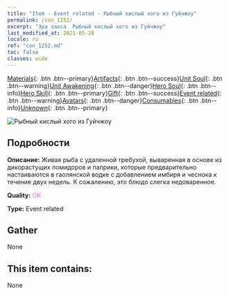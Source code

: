 ```yaml
---
title: "Item - Event related - Рыбный кислый хого из Гуйчжоу"
permalink: /con_1252/
excerpt: "Эра хаоса  Рыбный кислый хого из Гуйчжоу"
last_modified_at: 2021-05-28
locale: ru
ref: "con_1252.md"
toc: false
classes: wide
---
```

 [Materials](/ItemsRU/){: .btn .btn--primary}[Artifacts](/ItemsRU/Artifacts/){: .btn .btn--success}[Unit Soul](/ItemsRU/UnitSoul/){: .btn .btn--warning}[Unit Awakening](/ItemsRU/UnitAwakening/){: .btn .btn--danger}[Hero Soul](/ItemsRU/HeroSoul/){: .btn .btn--info}[Hero Skill](/ItemsRU/HeroSkill/){: .btn .btn--primary}[Gift](/ItemsRU/Gift/){: .btn .btn--success}[Event related](/ItemsRU/Events/){: .btn .btn--warning}[Avatars](/ItemsRU/Avatars/){: .btn .btn--danger}[Consumables](/ItemsRU/Consumables/){: .btn .btn--info}[Unknown](/ItemsRU/Unknown/){: .btn .btn--primary}

 ![Рыбный кислый хого из Гуйчжоу](/images/t/i_81533331.png)

## Подробности
 **Описание:** Живая рыба с удаленной требухой, вываренная в основе из дикорастущих помидоров и паприки, которые предварительно настаиваются в гаолянской водке с добавлением имбиря и чеснока к течение двух недель. К сожалению, это блюдо слегка недоваренное.

 **Quality:** <span style="color: #DA70D6">OK</span>

 **Type:** Event related

## Gather

  None

## This item contains:

  None

